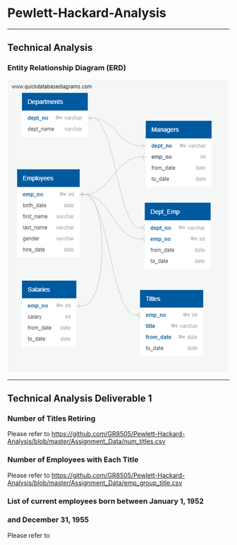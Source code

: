 # Pewlett-Hackard-Analysis
__________________________________________________________________________________________________

## Technical Analysis ##

### Entity Relationship Diagram (ERD) ###
![](https://github.com/GR8505/Pewlett-Hackard-Analysis/blob/master/EmployeeDB.png)


_________________________________________________________________________________________________


## Technical Analysis Deliverable 1 ##

### Number of Titles Retiring ###
Please refer to https://github.com/GR8505/Pewlett-Hackard-Analysis/blob/master/Assignment_Data/num_titles.csv

### Number of Employees with Each Title ###
Please refer to https://github.com/GR8505/Pewlett-Hackard-Analysis/blob/master/Assignment_Data/emp_group_title.csv

### List of current employees born between January 1, 1952 ###
### and December 31, 1955 ###
Please refer to 

